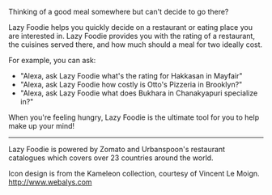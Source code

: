 Thinking of a good meal somewhere but can't decide to go there?

Lazy Foodie helps you quickly decide on a restaurant or eating place you are interested in. Lazy Foodie provides you with the rating of a restaurant, the cuisines served there, and how much should a meal for two ideally cost.  

For example, you can ask:
- "Alexa, ask Lazy Foodie what's the rating for Hakkasan in Mayfair"
- "Alexa, ask Lazy Foodie how costly is Otto's Pizzeria in Brooklyn?"
- "Alexa, ask Lazy Foodie what does Bukhara in Chanakyapuri specialize in?"

When you're feeling hungry, Lazy Foodie is the ultimate tool for you to help make up your mind! 

----------------------------------------------

Lazy Foodie is powered by Zomato and Urbanspoon's restaurant catalogues which covers over 23 countries around the world.

Icon design is from the Kameleon collection, courtesy of Vincent Le Moign. http://www.webalys.com 
